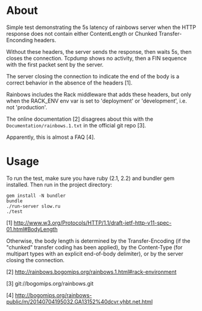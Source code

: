 # About

Simple test demonstrating the 5s latency of rainbows server when the HTTP
response does not contain either ContentLength or Chunked Transfer-Enconding
headers.

Without these headers, the server sends the response, then waits 5s, then
closes the connection. Tcpdump shows no activity, then a FIN sequence with the
first packet sent by the server.

The server closing the connection to indicate the end of the body is a correct behavior
in the absence of the headers [1].

Rainbows includes the Rack middleware that adds these headers, but only when
the RACK\_ENV env var is set to 'deployment' or 'development', i.e. not 'production'.

The online documentation [2] disagrees about this with the
`Documentation/rainbows.1.txt` in the official git repo [3].

Apparently, this is almost a FAQ [4].

# Usage

To run the test, make sure you have ruby (2.1, 2.2) and bundler gem installed.
Then run in the project directory:

    gem install -N bundler
    bundle
    ./run-server slow.ru
    ./test


[1] http://www.w3.org/Protocols/HTTP/1.1/draft-ietf-http-v11-spec-01.html#BodyLength

Otherwise, the body length is determined by the Transfer-Encoding (if the
"chunked" transfer coding has been applied), by the Content-Type (for multipart
types with an explicit end-of-body delimiter), or by the server closing the
connection.

[2] http://rainbows.bogomips.org/rainbows.1.html#rack-environment

[3] git://bogomips.org/rainbows.git

[4] http://bogomips.org/rainbows-public/m/20140704195032.GA13152%40dcvr.yhbt.net.html
